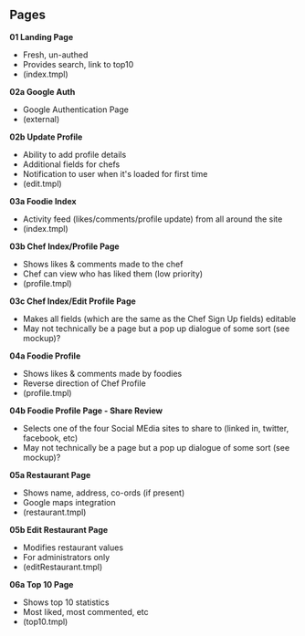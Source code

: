 Pages
-------

**01 Landing Page**
* Fresh, un-authed
* Provides search, link to top10
* (index.tmpl)

**02a Google Auth**
* Google Authentication Page
* (external)

**02b Update Profile**
* Ability to add profile details
* Additional fields for chefs
* Notification to user when it's loaded for first time
* (edit.tmpl)

**03a Foodie Index**
* Activity feed (likes/comments/profile update) from all around the site
* (index.tmpl)

**03b Chef Index/Profile Page**
* Shows likes & comments made to the chef
* Chef can view who has liked them (low priority)
* (profile.tmpl)

**03c Chef Index/Edit Profile Page**
* Makes all fields (which are the same as the Chef Sign Up fields) editable
* May not technically be a page but a pop up dialogue of some sort (see mockup)?

**04a Foodie Profile**
* Shows likes & comments made by foodies
* Reverse direction of Chef Profile
* (profile.tmpl)

**04b Foodie Profile Page - Share Review**
* Selects one of the four Social MEdia sites to share to (linked in, twitter, facebook, etc)
* May not technically be a page but a pop up dialogue of some sort (see mockup)?

**05a Restaurant Page**
* Shows name, address, co-ords (if present)
* Google maps integration
* (restaurant.tmpl)

**05b Edit Restaurant Page**
* Modifies restaurant values
* For administrators only
* (editRestaurant.tmpl)

**06a Top 10 Page**
* Shows top 10 statistics
* Most liked, most commented, etc
* (top10.tmpl)

